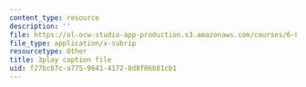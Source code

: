```yaml
---
content_type: resource
description: ''
file: https://ol-ocw-studio-app-production.s3.amazonaws.com/courses/6-811-principles-and-practice-of-assistive-technology-fall-2014/f27bc87ca775964141728d8f06b81cb1_x18bMLW4eO4.srt
file_type: application/x-subrip
resourcetype: Other
title: 3play caption file
uid: f27bc87c-a775-9641-4172-8d8f06b81cb1
---
```

